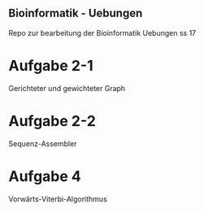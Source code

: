 ## Bioinformatik - Uebungen
Repo zur bearbeitung der Bioinformatik Uebungen ss 17


# Aufgabe 2-1 
Gerichteter und gewichteter Graph

# Aufgabe 2-2
Sequenz-Assembler

# Aufgabe 4
Vorwärts-Viterbi-Algorithmus